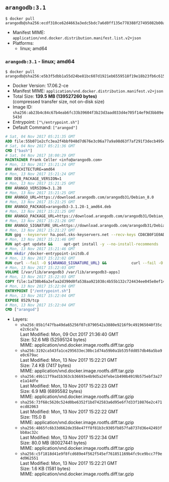 ## `arangodb:3.1`

```console
$ docker pull arangodb@sha256:ecdf310ce62d4663a3edc5bdc7a6d0ff135e778388f27495082b00aba6fa0bf8
```

-	Manifest MIME: `application/vnd.docker.distribution.manifest.list.v2+json`
-	Platforms:
	-	linux; amd64

### `arangodb:3.1` - linux; amd64

```console
$ docker pull arangodb@sha256:e5b3f5dbb1a55d24be81bc607d1921eb6559518f19e18b23fb6c615083029471
```

-	Docker Version: 17.06.2-ce
-	Manifest MIME: `application/vnd.docker.distribution.manifest.v2+json`
-	Total Size: **139.5 MB (139527260 bytes)**  
	(compressed transfer size, not on-disk size)
-	Image ID: `sha256:ab23b4c84c67b4eab6fc33b39604f3b23d3aad033d4e705f14ef9d3bb89e543d`
-	Entrypoint: `["\/entrypoint.sh"]`
-	Default Command: `["arangod"]`

```dockerfile
# Sat, 04 Nov 2017 05:21:35 GMT
ADD file:55b071e2cfc3ea2f4bbf048d7d676e3c06a77a9a98d63f7af291f3decb495ec8 in / 
# Sat, 04 Nov 2017 05:21:36 GMT
CMD ["bash"]
# Sat, 04 Nov 2017 18:00:29 GMT
MAINTAINER Frank Celler <info@arangodb.com>
# Mon, 13 Nov 2017 15:21:24 GMT
ENV ARCHITECTURE=amd64
# Mon, 13 Nov 2017 15:21:24 GMT
ENV DEB_PACKAGE_VERSION=1
# Mon, 13 Nov 2017 15:21:25 GMT
ENV ARANGO_VERSION=3.1.28
# Mon, 13 Nov 2017 15:21:25 GMT
ENV ARANGO_URL=https://download.arangodb.com/arangodb31/Debian_8.0
# Mon, 13 Nov 2017 15:21:25 GMT
ENV ARANGO_PACKAGE=arangodb3-3.1.28-1_amd64.deb
# Mon, 13 Nov 2017 15:21:25 GMT
ENV ARANGO_PACKAGE_URL=https://download.arangodb.com/arangodb31/Debian_8.0/amd64/arangodb3-3.1.28-1_amd64.deb
# Mon, 13 Nov 2017 15:21:26 GMT
ENV ARANGO_SIGNATURE_URL=https://download.arangodb.com/arangodb31/Debian_8.0/amd64/arangodb3-3.1.28-1_amd64.deb.asc
# Mon, 13 Nov 2017 15:21:27 GMT
RUN gpg --keyserver ha.pool.sks-keyservers.net --recv-keys CD8CB0F1E0AD5B52E93F41E7EA93F5E56E751E9B
# Mon, 13 Nov 2017 15:21:46 GMT
RUN apt-get update &&     apt-get install -y --no-install-recommends         libjemalloc1 	libsnappy1         ca-certificates         pwgen         curl     &&     rm -rf /var/lib/apt/lists/*
# Mon, 13 Nov 2017 15:21:46 GMT
RUN mkdir /docker-entrypoint-initdb.d
# Mon, 13 Nov 2017 15:22:02 GMT
RUN curl --fail -O ${ARANGO_SIGNATURE_URL} &&           curl --fail -O ${ARANGO_PACKAGE_URL} &&             gpg --verify ${ARANGO_PACKAGE}.asc &&     (echo arangodb3 arangodb3/password password test | debconf-set-selections) &&     (echo arangodb3 arangodb3/password_again password test | debconf-set-selections) &&     DEBIAN_FRONTEND="noninteractive" dpkg -i ${ARANGO_PACKAGE} &&     rm -rf /var/lib/arangodb3/* &&     sed -ri         -e 's!127\.0\.0\.1!0.0.0.0!g'         -e 's!^(file\s*=).*!\1 -!'         -e 's!^#\s*uid\s*=.*!uid = arangodb!'         -e 's!^#\s*gid\s*=.*!gid = arangodb!'         /etc/arangodb3/arangod.conf     &&     rm -f ${ARANGO_PACKAGE}*
# Mon, 13 Nov 2017 15:22:03 GMT
VOLUME [/var/lib/arangodb3 /var/lib/arangodb3-apps]
# Mon, 13 Nov 2017 15:22:03 GMT
COPY file:1a730b46a2efaa2d390d0fa538aa921038c4b55b132c724434ee045e8ef14ed3 in /entrypoint.sh 
# Mon, 13 Nov 2017 15:22:04 GMT
ENTRYPOINT ["/entrypoint.sh"]
# Mon, 13 Nov 2017 15:22:04 GMT
EXPOSE 8529/tcp
# Mon, 13 Nov 2017 15:22:04 GMT
CMD ["arangod"]
```

-	Layers:
	-	`sha256:85b1f47fba49da65256f07c8790542a3880e9216f9c491965040f35ce2c6ca7a`  
		Last Modified: Mon, 09 Oct 2017 21:36:40 GMT  
		Size: 52.6 MB (52595124 bytes)  
		MIME: application/vnd.docker.image.rootfs.diff.tar.gzip
	-	`sha256:3192ca543fa1ce295633ec30bc1d74a59b0a1b535fdd857db46a5ba9e0c679ac`  
		Last Modified: Mon, 13 Nov 2017 15:22:21 GMT  
		Size: 7.4 KB (7417 bytes)  
		MIME: application/vnd.docker.image.rootfs.diff.tar.gzip
	-	`sha256:49b117f9ad1b363cb36693e4b9d5a24febe1b490b4919b575ebf3a27e1a14dfe`  
		Last Modified: Mon, 13 Nov 2017 15:22:23 GMT  
		Size: 6.9 MB (6895582 bytes)  
		MIME: application/vnd.docker.image.rootfs.diff.tar.gzip
	-	`sha256:73f68c5620c524d0be6352f1bd742583a6d95e6f7d33f10876e2c471ecd82063`  
		Last Modified: Mon, 13 Nov 2017 15:22:22 GMT  
		Size: 115.0 B  
		MIME: application/vnd.docker.image.rootfs.diff.tar.gzip
	-	`sha256:4865fc6b33d662de358e47ff8f81b3c9305fb857fa8737d36e42493fbb8ac32c`  
		Last Modified: Mon, 13 Nov 2017 15:22:34 GMT  
		Size: 80.0 MB (80027441 bytes)  
		MIME: application/vnd.docker.image.rootfs.diff.tar.gzip
	-	`sha256:c5f1818d41e9f8fcd689e4f562f545ef761851169b4fc9ce9bcc7f9e4d962551`  
		Last Modified: Mon, 13 Nov 2017 15:22:21 GMT  
		Size: 1.6 KB (1581 bytes)  
		MIME: application/vnd.docker.image.rootfs.diff.tar.gzip
